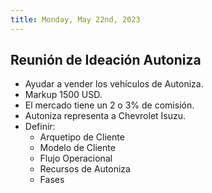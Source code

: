 ```yaml
---
title: Monday, May 22nd, 2023
---
```


## Reunión de Ideación Autoniza
- Ayudar a vender los vehículos de Autoniza.
- Markup 1500 USD.
- El mercado tiene un 2 o 3% de comisión.
- Autoniza representa a Chevrolet Isuzu.
- Definir:
    * Arquetipo de Cliente
    * Modelo de Cliente
    * Flujo Operacional
    * Recursos de Autoniza
    * Fases
